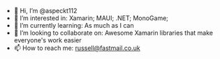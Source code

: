 - 👋 Hi, I’m @aspeckt112
- 👀 I’m interested in: Xamarin; MAUI; .NET; MonoGame;
- 🌱 I’m currently learning: As much as I can
- 💞️ I’m looking to collaborate on: Awesome Xamarin libraries that make everyone's work easier
- 📫 How to reach me: russell@fastmail.co.uk

<!---
aspeckt112/aspeckt112 is a ✨ special ✨ repository because its `README.md` (this file) appears on your GitHub profile.
You can click the Preview link to take a look at your changes.
--->
